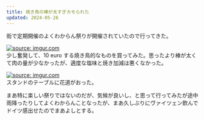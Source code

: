 ```yaml
---
title: 焼き鳥の棒が太すぎカモられた
updated: 2024-05-26
---
```


街で定期開催のよくわからん祭りが開催されていたので行ってきた。

<a href="https://imgur.com/AFNOW4K"><img src="https://i.imgur.com/AFNOW4K.jpg" title="source: imgur.com" /></a>  
少し奮発して、10 euro する焼き鳥的なものを買ってみた。思ったより棒が太くて肉の量が少なかったが、適度な塩味と焼き加減は悪くなかった。

<a href="https://imgur.com/QaNXB52"><img src="https://i.imgur.com/QaNXB52.jpg" title="source: imgur.com" /></a>  
スタンドのテーブルに花道がおった。

まあ特に楽しい祭りではないのだが、気候が良いし、と思って行ってみたが途中雨降ったりしてよくわからんことなったが、まあ久しぶりにヴァイツェン飲んでドイツ感出せたのでまあよしとする。
